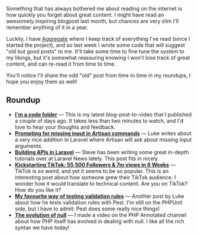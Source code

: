 Something that has always bothered me about reading on the internet is how quickly you forget about great content. I might have read an awesomely inspiring blogpost last month, but chances are very slim I'll remember anything of it in a year.

Luckily, I have [Aggregate](https://aggregate.stitcher.io/) where I keep track of everything I've read (since I started the project), and so last week I wrote some code that will suggest "old but good posts" to me. It'll take some time to fine tune the system to my likings, but it's somewhat reassuring knowing I won't lose track of great content, and can re-read it from time to time.

You'll notice I'll share the odd "old" post from time to time in my roundups, I hope you enjoy them as well!

## Roundup

- **[I'm a code folder](https://aggregate.stitcher.io/post/522257a3-913f-48e8-9457-76c5786679e1)** — This is my latest blog-post-to-video that I published a couple of days ago. It takes less than two minutes to watch, and I'd love to hear your thoughts and feedback.
- **[Prompting for missing input in Artisan commands](https://aggregate.stitcher.io/post/ddb8a9da-26ea-4596-bbe8-9a760f271d77)** — Luke writes about a very nice addition in Laravel where Artisan will ask about missing input arguments.
- **[Building APIs in Laravel](https://aggregate.stitcher.io/post/53df60fc-594a-4d31-8302-f884aa41548b)** — Steve has been writing some great in-depth tutorials over at Laravel News lately. This post fits in nicely. 
- **[Kickstarting TikTok: 55,500 Followers & 7m views in 6 Weeks](https://aggregate.stitcher.io/post/9ba1de47-f327-4598-acf2-01109066f772)** — TikTok is so weird, and yet it seems to be so popular. This is an interesting post about how someone grew their TikTok audience. I wonder how it would translate to technical content. Are you on TikTok? How do you like it?
- **[My favourite way of testing validation rules](https://aggregate.stitcher.io/post/e31c928d-a9a6-43c8-b2e0-8537fc97feb5)** — Another post by Luke about how he tests validation rules with Pest. I'm still on the PHPUnit side, but I have to admit: Pest does some really nice things!
- **[The evolution of null](https://aggregate.stitcher.io/post/3543dc2b-11ed-46ea-97ac-d5d1bdad7200)** — I made a video on the PHP Annotated channel about how PHP itself has evolved in dealing with null. I like all the rich syntax we have today!